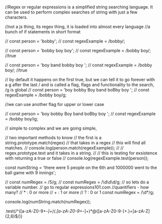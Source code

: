 //Regex or regular expressions is a simplified string searching language. It can be used to perform complex searches of string with just a few characters. 

//not a js thing, its regex thing, it is loaded into almost every language
//a bunch of if statements in short format


// const person = 'bobby';
// const regexExample = /bobby/;



// const person = 'bobby boy boy';
// const regexExample = /bobby boy/; //true



//  const person = 'boy band bobby boy ';
// const regexExample = /bobby boy/; //true



// by default it happens on the first true, but we can tell it to go forever with a g after the last / and is called a flag, flags and functionality to the search, /g is global
// const person = 'boy bobby Boy band boBby boy ';
// const regexExample = /bobby boy/g;



//we can use another flag for upper or lower case 

// const person = 'boy bobby Boy band boBby boy ';
// const regexExample = /bobby boy/ig;








// simple to complex and we are going simple, 

// two important methods to know
// the first is a string.prototype.match(regex)
// that takes in a regex 
// this will find all matches.
// console.log(person.match(regexExample));
// // regex.prototype.text and it takes in a string. 
// // this is testing for exsistence with returning a true or false
// console.log(regexExample.test(person));






const numString = 'there were 5 people on the 6th and 1000000 went to the ball game with 9 innings';


// const numRegex = /5/g;
// const numRegex = /\d\d\d/g;
// so lets do a variable number. 
// go to regular expressions101.com
//quantifiers - how many?
// * : 0 or more 
// + : 1 or more
// ? : 0 or 1
const numRegex = /\d*/g;



console.log(numString.match(numRegex));


 .test(/^([a-zA-Z0-9\+_\-]+)(\.[a-zA-Z0-9\+_\-]+)*@([a-zA-Z0-9\-]+\.)+[a-zA-Z]{2,6}$/)) 